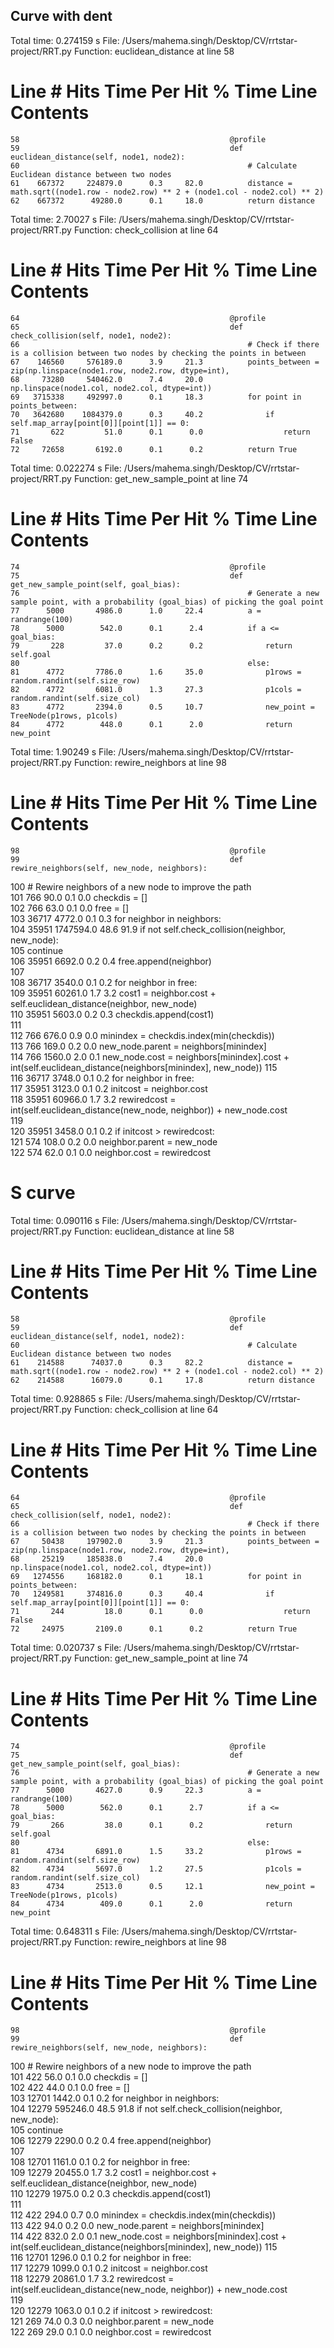 
## Curve with dent


Total time: 0.274159 s
File: /Users/mahema.singh/Desktop/CV/rrtstar-project/RRT.py
Function: euclidean_distance at line 58

Line #      Hits         Time  Per Hit   % Time  Line Contents
==============================================================
    58                                               @profile                                                                             
    59                                               def euclidean_distance(self, node1, node2):                                          
    60                                                   # Calculate Euclidean distance between two nodes                                 
    61    667372     224879.0      0.3     82.0          distance = math.sqrt((node1.row - node2.row) ** 2 + (node1.col - node2.col) ** 2)
    62    667372      49280.0      0.1     18.0          return distance                                                                  


Total time: 2.70027 s
File: /Users/mahema.singh/Desktop/CV/rrtstar-project/RRT.py
Function: check_collision at line 64

Line #      Hits         Time  Per Hit   % Time  Line Contents
==============================================================
    64                                               @profile                                                                               
    65                                               def check_collision(self, node1, node2):                                               
    66                                                   # Check if there is a collision between two nodes by checking the points in between
    67    146560     576189.0      3.9     21.3          points_between = zip(np.linspace(node1.row, node2.row, dtype=int),                 
    68     73280     540462.0      7.4     20.0                               np.linspace(node1.col, node2.col, dtype=int))                 
    69   3715338     492997.0      0.1     18.3          for point in points_between:                                                       
    70   3642680    1084379.0      0.3     40.2              if self.map_array[point[0]][point[1]] == 0:                                    
    71       622         51.0      0.1      0.0                  return False                                                               
    72     72658       6192.0      0.1      0.2          return True                                                                        


Total time: 0.022274 s
File: /Users/mahema.singh/Desktop/CV/rrtstar-project/RRT.py
Function: get_new_sample_point at line 74

Line #      Hits         Time  Per Hit   % Time  Line Contents
==============================================================
    74                                               @profile                                                                                   
    75                                               def get_new_sample_point(self, goal_bias):                                                 
    76                                                   # Generate a new sample point, with a probability (goal_bias) of picking the goal point
    77      5000       4986.0      1.0     22.4          a = randrange(100)                                                                     
    78      5000        542.0      0.1      2.4          if a <= goal_bias:                                                                     
    79       228         37.0      0.2      0.2              return self.goal                                                                   
    80                                                   else:                                                                                  
    81      4772       7786.0      1.6     35.0              p1rows = random.randint(self.size_row)                                             
    82      4772       6081.0      1.3     27.3              p1cols = random.randint(self.size_col)                                             
    83      4772       2394.0      0.5     10.7              new_point = TreeNode(p1rows, p1cols)                                               
    84      4772        448.0      0.1      2.0              return new_point                                                                   


Total time: 1.90249 s
File: /Users/mahema.singh/Desktop/CV/rrtstar-project/RRT.py
Function: rewire_neighbors at line 98

Line #      Hits         Time  Per Hit   % Time  Line Contents
==============================================================
    98                                               @profile                                                                                                  
    99                                               def rewire_neighbors(self, new_node, neighbors):                                                          
   100                                                   # Rewire neighbors of a new node to improve the path                                                  
   101       766         90.0      0.1      0.0          checkdis = []                                                                                         
   102       766         63.0      0.1      0.0          free = []                                                                                             
   103     36717       4772.0      0.1      0.3          for neighbor in neighbors:                                                                            
   104     35951    1747594.0     48.6     91.9              if not self.check_collision(neighbor, new_node):                                                  
   105                                                           continue                                                                                      
   106     35951       6692.0      0.2      0.4              free.append(neighbor)                                                                             
   107                                                                                                                                                         
   108     36717       3540.0      0.1      0.2          for neighbor in free:                                                                                 
   109     35951      60261.0      1.7      3.2              cost1 = neighbor.cost + self.euclidean_distance(neighbor, new_node)                               
   110     35951       5603.0      0.2      0.3              checkdis.append(cost1)                                                                            
   111                                                                                                                                                         
   112       766        676.0      0.9      0.0          minindex = checkdis.index(min(checkdis))                                                              
   113       766        169.0      0.2      0.0          new_node.parent = neighbors[minindex]                                                                 
   114       766       1560.0      2.0      0.1          new_node.cost = neighbors[minindex].cost + int(self.euclidean_distance(neighbors[minindex], new_node))
   115                                                                                                                                                         
   116     36717       3748.0      0.1      0.2          for neighbor in free:                                                                                 
   117     35951       3123.0      0.1      0.2              initcost = neighbor.cost                                                                          
   118     35951      60966.0      1.7      3.2              rewiredcost = int(self.euclidean_distance(new_node, neighbor)) + new_node.cost                    
   119                                                                                                                                                         
   120     35951       3458.0      0.1      0.2              if initcost > rewiredcost:                                                                        
   121       574        108.0      0.2      0.0                  neighbor.parent = new_node                                                                    
   122       574         62.0      0.1      0.0                  neighbor.cost = rewiredcost                                                                   





# S curve

Total time: 0.090116 s
File: /Users/mahema.singh/Desktop/CV/rrtstar-project/RRT.py
Function: euclidean_distance at line 58

Line #      Hits         Time  Per Hit   % Time  Line Contents
==============================================================
    58                                               @profile                                                                             
    59                                               def euclidean_distance(self, node1, node2):                                          
    60                                                   # Calculate Euclidean distance between two nodes                                 
    61    214588      74037.0      0.3     82.2          distance = math.sqrt((node1.row - node2.row) ** 2 + (node1.col - node2.col) ** 2)
    62    214588      16079.0      0.1     17.8          return distance                                                                  


Total time: 0.928865 s
File: /Users/mahema.singh/Desktop/CV/rrtstar-project/RRT.py
Function: check_collision at line 64

Line #      Hits         Time  Per Hit   % Time  Line Contents
==============================================================
    64                                               @profile                                                                               
    65                                               def check_collision(self, node1, node2):                                               
    66                                                   # Check if there is a collision between two nodes by checking the points in between
    67     50438     197902.0      3.9     21.3          points_between = zip(np.linspace(node1.row, node2.row, dtype=int),                 
    68     25219     185838.0      7.4     20.0                               np.linspace(node1.col, node2.col, dtype=int))                 
    69   1274556     168182.0      0.1     18.1          for point in points_between:                                                       
    70   1249581     374816.0      0.3     40.4              if self.map_array[point[0]][point[1]] == 0:                                    
    71       244         18.0      0.1      0.0                  return False                                                               
    72     24975       2109.0      0.1      0.2          return True                                                                        


Total time: 0.020737 s
File: /Users/mahema.singh/Desktop/CV/rrtstar-project/RRT.py
Function: get_new_sample_point at line 74

Line #      Hits         Time  Per Hit   % Time  Line Contents
==============================================================
    74                                               @profile                                                                                   
    75                                               def get_new_sample_point(self, goal_bias):                                                 
    76                                                   # Generate a new sample point, with a probability (goal_bias) of picking the goal point
    77      5000       4627.0      0.9     22.3          a = randrange(100)                                                                     
    78      5000        562.0      0.1      2.7          if a <= goal_bias:                                                                     
    79       266         38.0      0.1      0.2              return self.goal                                                                   
    80                                                   else:                                                                                  
    81      4734       6891.0      1.5     33.2              p1rows = random.randint(self.size_row)                                             
    82      4734       5697.0      1.2     27.5              p1cols = random.randint(self.size_col)                                             
    83      4734       2513.0      0.5     12.1              new_point = TreeNode(p1rows, p1cols)                                               
    84      4734        409.0      0.1      2.0              return new_point                                                                   


Total time: 0.648311 s
File: /Users/mahema.singh/Desktop/CV/rrtstar-project/RRT.py
Function: rewire_neighbors at line 98

Line #      Hits         Time  Per Hit   % Time  Line Contents
==============================================================
    98                                               @profile                                                                                                  
    99                                               def rewire_neighbors(self, new_node, neighbors):                                                          
   100                                                   # Rewire neighbors of a new node to improve the path                                                  
   101       422         56.0      0.1      0.0          checkdis = []                                                                                         
   102       422         44.0      0.1      0.0          free = []                                                                                             
   103     12701       1442.0      0.1      0.2          for neighbor in neighbors:                                                                            
   104     12279     595246.0     48.5     91.8              if not self.check_collision(neighbor, new_node):                                                  
   105                                                           continue                                                                                      
   106     12279       2290.0      0.2      0.4              free.append(neighbor)                                                                             
   107                                                                                                                                                         
   108     12701       1161.0      0.1      0.2          for neighbor in free:                                                                                 
   109     12279      20455.0      1.7      3.2              cost1 = neighbor.cost + self.euclidean_distance(neighbor, new_node)                               
   110     12279       1975.0      0.2      0.3              checkdis.append(cost1)                                                                            
   111                                                                                                                                                         
   112       422        294.0      0.7      0.0          minindex = checkdis.index(min(checkdis))                                                              
   113       422         94.0      0.2      0.0          new_node.parent = neighbors[minindex]                                                                 
   114       422        832.0      2.0      0.1          new_node.cost = neighbors[minindex].cost + int(self.euclidean_distance(neighbors[minindex], new_node))
   115                                                                                                                                                         
   116     12701       1296.0      0.1      0.2          for neighbor in free:                                                                                 
   117     12279       1099.0      0.1      0.2              initcost = neighbor.cost                                                                          
   118     12279      20861.0      1.7      3.2              rewiredcost = int(self.euclidean_distance(new_node, neighbor)) + new_node.cost                    
   119                                                                                                                                                         
   120     12279       1063.0      0.1      0.2              if initcost > rewiredcost:                                                                        
   121       269         74.0      0.3      0.0                  neighbor.parent = new_node                                                                    
   122       269         29.0      0.1      0.0                  neighbor.cost = rewiredcost                                                                   
